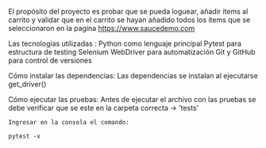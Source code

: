 El propósito del proyecto es probar que se pueda loguear, añadir items al carrito y validar que en el carrito se hayan añadido todos los items que se seleccionaron en la pagina https://www.saucedemo.com 

Las tecnologías utilizadas :
    Python como lenguaje principal
    Pytest para estructura de testing
    Selenium WebDriver para automatización
    Git y GitHub para control de versiones

Cómo instalar las dependencias:
    Las dependencias se instalan al ejecutarse get_driver()

Cómo ejecutar las pruebas: 
    Antes de ejecutar el archivo con las pruebas se debe verificar que se este en la carpeta correcta -> 'tests'

    Ingresar en la consola el comando:
    
    pytest -v